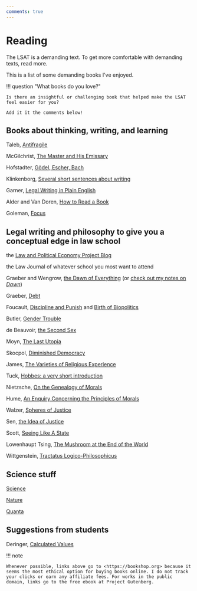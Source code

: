 ```yaml
---
comments: true
---
```


# Reading

The LSAT is a demanding text.
To get more comfortable with demanding texts, read more.

This is a list of some demanding books I've enjoyed.

!!! question "What books do you love?"

    Is there an insightful or challenging book that helped make the LSAT feel easier for you?

    Add it it the comments below!

## Books about thinking, writing, and learning

Taleb, [Antifragile](https://bookshop.org/books/antifragile-things-that-gain-from-disorder-9780812979688/9780812979688)

McGilchrist, [The Master and His Emissary](https://bookshop.org/p/books/the-master-and-his-emissary-the-divided-brain-and-the-making-of-the-western-world-expanded-iain-mcgilchrist/8525336)

Hofstadter, [Gödel, Escher, Bach](https://bookshop.org/p/books/godel-escher-bach-an-eternal-golden-braid-douglas-r-hofstadter/12389924)

Klinkenborg, [Several short sentences about writing](https://bookshop.org/books/several-short-sentences-about-writing/9780307279415)

Garner, [Legal Writing in Plain English](https://bookshop.org/books/legal-writing-in-plain-english-a-text-with-exercises/9780226283937)

Alder and Van Doren, [How to Read a Book](https://bookshop.org/p/books/how-to-read-a-book-revised-and-updated-mortimer-j-adler/1408400?ean=9780671212094)

Goleman, [Focus](https://bookshop.org/books/focus-the-hidden-driver-of-excellence/9780062114969)

## Legal writing and philosophy to give you a conceptual edge in law school

the [Law and Political Economy Project Blog](https://lpeproject.org/blog/)

the Law Journal of whatever school you most want to attend

Graeber and Wengrow, [the Dawn of Everything](https://bookshop.org/p/books/the-dawn-of-everything-a-new-history-of-humanity-david-graeber/15873078) (or [check out my notes on *Dawn*](https://gpdetc.org/Dawn-of-Somethings/))

Graeber, [Debt](https://bookshop.org/books/debt-the-first-5-000-years-updated-and-expanded/9781612194196)

Foucault, [Discipline and Punish](https://bookshop.org/books/discipline-and-punish-the-birth-of-the-prison/9780679752554) and [Birth of Biopolitics](https://bookshop.org/books/the-birth-of-biopolitics-lectures-at-the-college-de-france-1978-1979/9780312203412)

Butler, [Gender Trouble](https://bookshop.org/books/gender-trouble-feminism-and-the-subversion-of-identity/9780415389556)

de Beauvoir, [the Second Sex](https://www.amazon.com/Second-Sex-Simone-Beauvoir-ebook/dp/B007357B0W)

Moyn, [The Last Utopia](https://bookshop.org/books/the-last-utopia-human-rights-in-history/9780674064348)

Skocpol, [Diminished Democracy](https://bookshop.org/books/diminished-democracy-from-membership-to-management-in-american-civic-life/9780806136271)

James, [The Varieties of Religious Experience](https://www.gutenberg.org/ebooks/621)

Tuck, [Hobbes: a very short introduction](https://www.veryshortintroductions.com/view/10.1093/actrade/9780192802552.001.0001/actrade-9780192802552)

Nietzsche, [On the Genealogy of Morals](https://www.gutenberg.org/ebooks/52319)

Hume, [An Enquiry Concerning the Principles of Morals](https://www.gutenberg.org/ebooks/4320)

Walzer, [Spheres of Justice](https://bookshop.org/books/spheres-of-justice-a-defense-of-pluralism-and-equality/9780465081899)

Sen, [the Idea of Justice](https://bookshop.org/books/the-idea-of-justice/9780674060470)

Scott, [Seeing Like A State](https://bookshop.org/books/seeing-like-a-state-how-certain-schemes-to-improve-the-human-condition-have-failed/9780300246759)

Lowenhaupt Tsing, [The Mushroom at the End of the World](https://bookshop.org/books/the-mushroom-at-the-end-of-the-world-on-the-possibility-of-life-in-capitalist-ruins-9780691220550/9780691220550)

Wittgenstein, [Tractatus Logico-Philosophicus](https://www.gutenberg.org/ebooks/5740)

## Science stuff

[Science](https://www.science.org/)

[Nature](https://www.nature.com/)

[Quanta](https://www.quantamagazine.org/)

## Suggestions from students

Deringer, [Calculated Values](https://bookshop.org/books/calculated-values-finance-politics-and-the-quantitative-age/9780674971875)

!!! note

    Whenever possible, links above go to <https://bookshop.org> because it seems the most ethical option for buying books online. I do not track your clicks or earn any affiliate fees. For works in the public domain, links go to the free ebook at Project Gutenberg.
